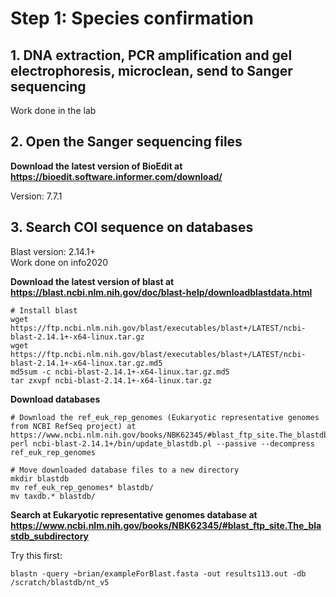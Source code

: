 # Step 1: Species confirmation
## 1. DNA extraction, PCR amplification and gel electrophoresis, microclean, send to Sanger sequencing
Work done in the lab

## 2. Open the Sanger sequencing files
**Download the latest version of BioEdit at https://bioedit.software.informer.com/download/**

Version: 7.7.1 

## 3. Search COI sequence on databases
Blast version: 2.14.1+ <br>
Work done on info2020

**Download the latest version of blast at https://blast.ncbi.nlm.nih.gov/doc/blast-help/downloadblastdata.html**
```
# Install blast
wget https://ftp.ncbi.nlm.nih.gov/blast/executables/blast+/LATEST/ncbi-blast-2.14.1+-x64-linux.tar.gz
wget https://ftp.ncbi.nlm.nih.gov/blast/executables/blast+/LATEST/ncbi-blast-2.14.1+-x64-linux.tar.gz.md5
md5sum -c ncbi-blast-2.14.1+-x64-linux.tar.gz.md5
tar zxvpf ncbi-blast-2.14.1+-x64-linux.tar.gz
```

**Download databases**
```
# Download the ref_euk_rep_genomes (Eukaryotic representative genomes from NCBI RefSeq project) at https://www.ncbi.nlm.nih.gov/books/NBK62345/#blast_ftp_site.The_blastdb_subdirectory
perl ncbi-blast-2.14.1+/bin/update_blastdb.pl --passive --decompress ref_euk_rep_genomes

# Move downloaded database files to a new directory
mkdir blastdb
mv ref_euk_rep_genomes* blastdb/
mv taxdb.* blastdb/
```

**Search at Eukaryotic representative genomes database at https://www.ncbi.nlm.nih.gov/books/NBK62345/#blast_ftp_site.The_blastdb_subdirectory**

Try this first:
```
blastn -query ~brian/exampleForBlast.fasta -out results113.out -db /scratch/blastdb/nt_v5
```

